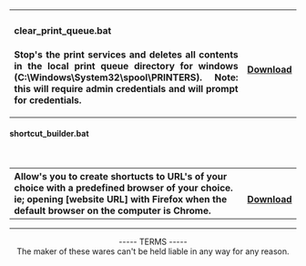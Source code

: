 
</br>

</br>
<table border="0" width=100%>
  <tr>
    <th align=justify width=85% >
      <h4> clear_print_queue.bat</h4>
<p>Stop's the print services and deletes all contents in the local print queue directory for windows (C:\Windows\System32\spool\PRINTERS). 
  Note: this will require admin credentials and will prompt for credentials.</p>
  </th>
  <th>
</br>
</br>
<p style="text-align:right;"><a href="https://minhaskamal.github.io/DownGit/#/home?url=https://github.com/chrisjbawden/scripts-programs/blob/master/Windows/empty_print_queue.bat">Download</a></p>
</br>
</th>
</tr>
</table>

<h4>shortcut_builder.bat</h4>
</br>
<table style="border: none; width:100%;">
                                        <tr>
                                        <th style="text-align: left; width:80%;">
Allow's you to create shortucts to URL's of your choice with a predefined browser of your choice. ie; opening [website URL] with Firefox when the default browser on the computer is Chrome.
                                        </th>
<th style="text-align:right;">
  <br>
<p style="text-align:right;"><a href="https://minhaskamal.github.io/DownGit/#/home?url=https://github.com/chrisjbawden/scripts-programs/blob/master/Windows/shortcut_builder.bat">Download</a></p>
</th>
</tr>
</table>

-----------------------------------------
<div style="text-align: center; width:100%;">
   ----- TERMS -----
  </br>
   The maker of these wares can't be held liable in any way for any reason.
</div>
